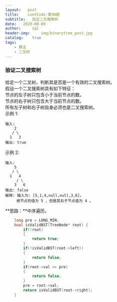 ```yaml
---
layout:   post
title:    LeetCode-第98题
subtitle:   验证二叉搜索树
date:   2020-08-09
author:     zql
header-img:     img/binarytree_post.jpg
catalog:    true
tags:
    - 算法
    - 二叉树
---
```

### 验证二叉搜索树  
给定一个二叉树，判断其是否是一个有效的二叉搜索树。  
假设一个二叉搜索树具有如下特征：  
节点的左子树只包含小于当前节点的数。  
节点的右子树只包含大于当前节点的数。  
所有左子树和右子树自身必须也是二叉搜索树。  
示例 1:  
```
输入:
    2
   / \
  1   3
输出: true
```
示例 2:  
```
输入:
    5
   / \
  1   4
     / \
    3   6
输出: false
解释: 输入为: [5,1,4,null,null,3,6]。
     根节点的值为 5 ，但是其右子节点值为 4 。
```
**思路：**中序遍历。  
```c++
    long pre = LONG_MIN;
    bool isValidBST(TreeNode* root) {
        if(!root)
        {
            return true;
        }
        if(!isValidBST(root->left))
        {
            return false;
        }
        if(root->val <= pre)
        {
            return false;
        }
        pre = root->val;
        return isValidBST(root->right);
    }
```
